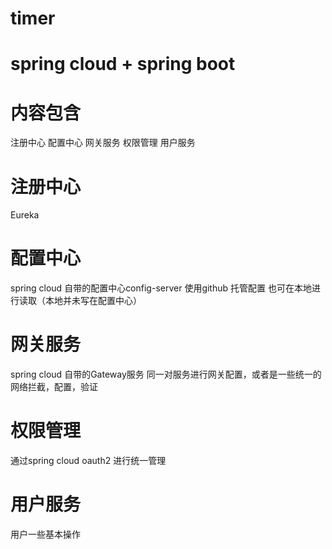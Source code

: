 # timer
# spring cloud + spring boot
# 内容包含
注册中心 配置中心 网关服务 权限管理 用户服务
# 注册中心
 Eureka
# 配置中心
spring cloud 自带的配置中心config-server 使用github 托管配置 也可在本地进行读取（本地并未写在配置中心）
# 网关服务
spring cloud 自带的Gateway服务 同一对服务进行网关配置，或者是一些统一的网络拦截，配置，验证
# 权限管理
通过spring cloud oauth2 进行统一管理
# 用户服务
用户一些基本操作
